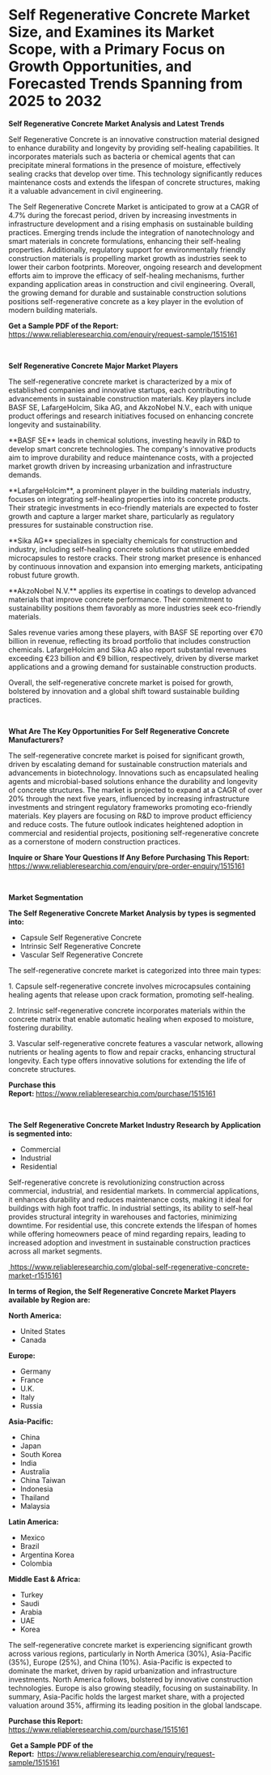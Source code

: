 <p><h1>Self Regenerative Concrete Market Size, and Examines its Market Scope, with a Primary Focus on Growth Opportunities, and Forecasted Trends Spanning from 2025 to 2032</h1></p><p><strong>Self Regenerative Concrete Market Analysis and Latest Trends</strong></p>
<p><p>Self Regenerative Concrete is an innovative construction material designed to enhance durability and longevity by providing self-healing capabilities. It incorporates materials such as bacteria or chemical agents that can precipitate mineral formations in the presence of moisture, effectively sealing cracks that develop over time. This technology significantly reduces maintenance costs and extends the lifespan of concrete structures, making it a valuable advancement in civil engineering.</p><p>The Self Regenerative Concrete Market is anticipated to grow at a CAGR of 4.7% during the forecast period, driven by increasing investments in infrastructure development and a rising emphasis on sustainable building practices. Emerging trends include the integration of nanotechnology and smart materials in concrete formulations, enhancing their self-healing properties. Additionally, regulatory support for environmentally friendly construction materials is propelling market growth as industries seek to lower their carbon footprints. Moreover, ongoing research and development efforts aim to improve the efficacy of self-healing mechanisms, further expanding application areas in construction and civil engineering. Overall, the growing demand for durable and sustainable construction solutions positions self-regenerative concrete as a key player in the evolution of modern building materials.</p></p>
<p><strong>Get a Sample PDF of the Report:&nbsp;</strong> <a href="https://www.reliableresearchiq.com/enquiry/request-sample/1515161?utm_campaign=1720&utm_medium=2&utm_source=Github&utm_content=ia&utm_term=15042025&utm_id=self-regenerative-concrete">https://www.reliableresearchiq.com/enquiry/request-sample/1515161</a></p>
<p>&nbsp;</p>
<p><strong>Self Regenerative Concrete Major Market Players</strong></p>
<p><p>The self-regenerative concrete market is characterized by a mix of established companies and innovative startups, each contributing to advancements in sustainable construction materials. Key players include BASF SE, LafargeHolcim, Sika AG, and AkzoNobel N.V., each with unique product offerings and research initiatives focused on enhancing concrete longevity and sustainability.</p><p>**BASF SE** leads in chemical solutions, investing heavily in R&D to develop smart concrete technologies. The company's innovative products aim to improve durability and reduce maintenance costs, with a projected market growth driven by increasing urbanization and infrastructure demands.</p><p>**LafargeHolcim**, a prominent player in the building materials industry, focuses on integrating self-healing properties into its concrete products. Their strategic investments in eco-friendly materials are expected to foster growth and capture a larger market share, particularly as regulatory pressures for sustainable construction rise.</p><p>**Sika AG** specializes in specialty chemicals for construction and industry, including self-healing concrete solutions that utilize embedded microcapsules to restore cracks. Their strong market presence is enhanced by continuous innovation and expansion into emerging markets, anticipating robust future growth.</p><p>**AkzoNobel N.V.** applies its expertise in coatings to develop advanced materials that improve concrete performance. Their commitment to sustainability positions them favorably as more industries seek eco-friendly materials.</p><p>Sales revenue varies among these players, with BASF SE reporting over €70 billion in revenue, reflecting its broad portfolio that includes construction chemicals. LafargeHolcim and Sika AG also report substantial revenues exceeding €23 billion and €9 billion, respectively, driven by diverse market applications and a growing demand for sustainable construction products. </p><p>Overall, the self-regenerative concrete market is poised for growth, bolstered by innovation and a global shift toward sustainable building practices.</p></p>
<p>&nbsp;</p>
<p><strong>What Are The Key Opportunities For Self Regenerative Concrete Manufacturers?</strong></p>
<p><p>The self-regenerative concrete market is poised for significant growth, driven by escalating demand for sustainable construction materials and advancements in biotechnology. Innovations such as encapsulated healing agents and microbial-based solutions enhance the durability and longevity of concrete structures. The market is projected to expand at a CAGR of over 20% through the next five years, influenced by increasing infrastructure investments and stringent regulatory frameworks promoting eco-friendly materials. Key players are focusing on R&D to improve product efficiency and reduce costs. The future outlook indicates heightened adoption in commercial and residential projects, positioning self-regenerative concrete as a cornerstone of modern construction practices.</p></p>
<p><strong>Inquire or Share Your Questions If Any Before Purchasing This Report:</strong> <a href="https://www.reliableresearchiq.com/enquiry/pre-order-enquiry/1515161?utm_campaign=1720&utm_medium=2&utm_source=Github&utm_content=ia&utm_term=15042025&utm_id=self-regenerative-concrete">https://www.reliableresearchiq.com/enquiry/pre-order-enquiry/1515161</a></p>
<p>&nbsp;</p>
<p><strong>Market Segmentation</strong></p>
<p><strong>The Self Regenerative Concrete Market Analysis by types is segmented into:</strong></p>
<p><ul><li>Capsule Self Regenerative Concrete</li><li>Intrinsic Self Regenerative Concrete</li><li>Vascular Self Regenerative Concrete</li></ul></p>
<p><p>The self-regenerative concrete market is categorized into three main types: </p><p>1. Capsule self-regenerative concrete involves microcapsules containing healing agents that release upon crack formation, promoting self-healing. </p><p>2. Intrinsic self-regenerative concrete incorporates materials within the concrete matrix that enable automatic healing when exposed to moisture, fostering durability. </p><p>3. Vascular self-regenerative concrete features a vascular network, allowing nutrients or healing agents to flow and repair cracks, enhancing structural longevity. Each type offers innovative solutions for extending the life of concrete structures.</p></p>
<p><strong>Purchase this Report:&nbsp;</strong><a href="https://www.reliableresearchiq.com/purchase/1515161?utm_campaign=1720&utm_medium=2&utm_source=Github&utm_content=ia&utm_term=15042025&utm_id=self-regenerative-concrete">https://www.reliableresearchiq.com/purchase/1515161</a></p>
<p>&nbsp;</p>
<p><strong>The Self Regenerative Concrete Market Industry Research by Application is segmented into:</strong></p>
<p><ul><li>Commercial</li><li>Industrial</li><li>Residential</li></ul></p>
<p><p>Self-regenerative concrete is revolutionizing construction across commercial, industrial, and residential markets. In commercial applications, it enhances durability and reduces maintenance costs, making it ideal for buildings with high foot traffic. In industrial settings, its ability to self-heal provides structural integrity in warehouses and factories, minimizing downtime. For residential use, this concrete extends the lifespan of homes while offering homeowners peace of mind regarding repairs, leading to increased adoption and investment in sustainable construction practices across all market segments.</p></p>
<p><a href="https://www.reliableresearchiq.com/global-self-regenerative-concrete-market-r1515161?utm_campaign=1720&utm_medium=2&utm_source=Github&utm_content=ia&utm_term=15042025&utm_id=self-regenerative-concrete">&nbsp;https://www.reliableresearchiq.com/global-self-regenerative-concrete-market-r1515161</a></p>
<p><strong>In terms of Region, the Self Regenerative Concrete Market Players available by Region are:</strong></p>
<p>
    <p> <strong> North America: </strong>
        <ul>
            <li>United States</li>
            <li>Canada</li>
        </ul>
        </p> 
    <p> <strong> Europe: </strong>
        <ul>
            <li>Germany</li>
            <li>France</li>
            <li>U.K.</li>
            <li>Italy</li>
            <li>Russia</li>
        </ul>
        </p> 
    <p> <strong> Asia-Pacific: </strong>
        <ul>
            <li>China</li>
            <li>Japan</li>
            <li>South Korea</li>
            <li>India</li>
            <li>Australia</li>
            <li>China Taiwan</li>
            <li>Indonesia</li>
            <li>Thailand</li>
            <li>Malaysia</li>
        </ul>
        </p> 
    <p> <strong> Latin America: </strong>
        <ul>
            <li>Mexico</li>
            <li>Brazil</li>
            <li>Argentina Korea</li>
            <li>Colombia</li>
        </ul>
        </p> 
    <p> <strong> Middle East & Africa: </strong>
        <ul>
            <li>Turkey</li>
            <li>Saudi</li>
            <li>Arabia</li>
            <li>UAE</li>
            <li>Korea</li>
        </ul>
    </p>
    </p>
<p><p>The self-regenerative concrete market is experiencing significant growth across various regions, particularly in North America (30%), Asia-Pacific (35%), Europe (25%), and China (10%). Asia-Pacific is expected to dominate the market, driven by rapid urbanization and infrastructure investments. North America follows, bolstered by innovative construction technologies. Europe is also growing steadily, focusing on sustainability. In summary, Asia-Pacific holds the largest market share, with a projected valuation around 35%, affirming its leading position in the global landscape.</p></p>
<p><strong>Purchase this Report: </strong><a href="https://www.reliableresearchiq.com/purchase/1515161?utm_campaign=1720&utm_medium=2&utm_source=Github&utm_content=ia&utm_term=15042025&utm_id=self-regenerative-concrete">https://www.reliableresearchiq.com/purchase/1515161</a></p>
<p>&nbsp;<strong>Get a Sample PDF of the Report:&nbsp;&nbsp;</strong><a href="https://www.reliableresearchiq.com/enquiry/request-sample/1515161?utm_campaign=1720&utm_medium=2&utm_source=Github&utm_content=ia&utm_term=15042025&utm_id=self-regenerative-concrete">https://www.reliableresearchiq.com/enquiry/request-sample/1515161</a></p>
<p><strong></strong></p>
<p><p></p><p></p><p></p></p>